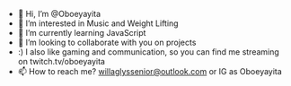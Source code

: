 - 👋 Hi, I’m @Oboeyayita
- 👀 I’m interested in Music and Weight Lifting
- 🌱 I’m currently learning JavaScript
- 💞️ I’m looking to collaborate with you on projects 
-   :) I also like gaming and communication, so you can find me streaming on twitch.tv/oboeyayita
- 📫 How to reach me? willaglyssenior@outlook.com or IG as Oboeyayita 

<!---
Oboeyayita/Oboeyayita is a ✨ special ✨ repository because its `README.md` (this file) appears on your GitHub profile.
You can click the Preview link to take a look at your changes.
--->
